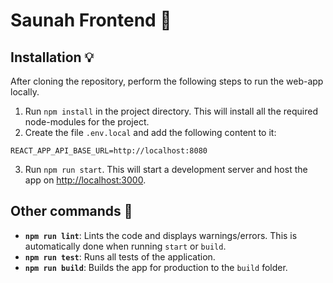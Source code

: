# Saunah Frontend 🎉

## Installation 💡

After cloning the repository, perform the following steps to run the web-app locally.

1. Run `npm install` in the project directory. This will install all the required node-modules for the project.
2. Create the file `.env.local` and add the following content to it:

```
REACT_APP_API_BASE_URL=http://localhost:8080
```

3. Run `npm run start`. This will start a development server and host the app on [http://localhost:3000](http://localhost:3000).

## Other commands 🔨

-   **`npm run lint`**: Lints the code and displays warnings/errors. This is automatically done when running `start` or `build`.
-   **`npm run test`**: Runs all tests of the application.
-   **`npm run build`**: Builds the app for production to the `build` folder.
